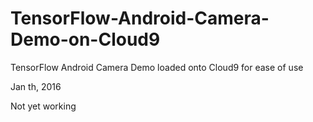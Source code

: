 # TensorFlow-Android-Camera-Demo-on-Cloud9
TensorFlow Android Camera Demo loaded onto Cloud9 for ease of use



Jan th, 2016

Not yet working
